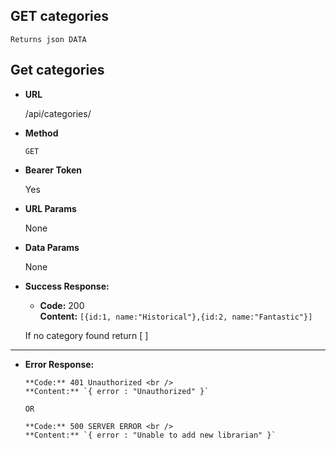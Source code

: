 **GET categories**
----
    Returns json DATA

## Get categories

* **URL**

  /api/categories/

* **Method**

  `GET`

* **Bearer Token**

  Yes

* **URL Params**

  None


* **Data Params**

  None


* **Success Response:**

    * **Code:** 200 <br/>
      **Content:**
      `[{id:1, name:"Historical"},{id:2, name:"Fantastic"}]`<br/>

  If no category found return [ ]
----

* **Error Response:**


      **Code:** 401 Unauthorized <br />
      **Content:** `{ error : "Unauthorized" }`

      OR

      **Code:** 500 SERVER ERROR <br />
      **Content:** `{ error : "Unable to add new librarian" }`

